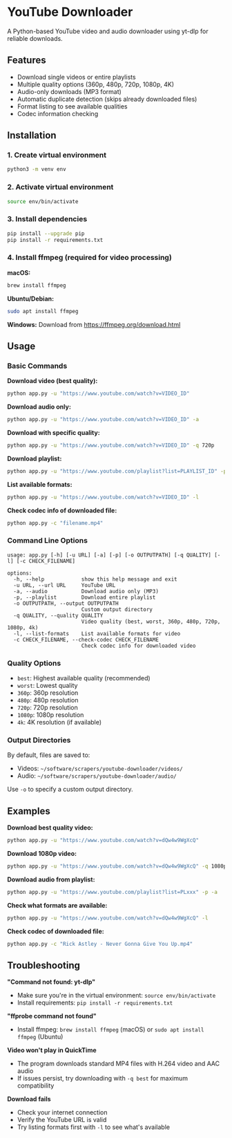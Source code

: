 # YouTube Downloader

A Python-based YouTube video and audio downloader using yt-dlp for reliable downloads.

## Features

- Download single videos or entire playlists
- Multiple quality options (360p, 480p, 720p, 1080p, 4K)
- Audio-only downloads (MP3 format)
- Automatic duplicate detection (skips already downloaded files)
- Format listing to see available qualities
- Codec information checking

## Installation

### 1. Create virtual environment
```bash
python3 -m venv env
```

### 2. Activate virtual environment
```bash
source env/bin/activate
```

### 3. Install dependencies
```bash
pip install --upgrade pip
pip install -r requirements.txt
```

### 4. Install ffmpeg (required for video processing)
**macOS:**
```bash
brew install ffmpeg
```

**Ubuntu/Debian:**
```bash
sudo apt install ffmpeg
```

**Windows:**
Download from https://ffmpeg.org/download.html

## Usage

### Basic Commands

**Download video (best quality):**
```bash
python app.py -u "https://www.youtube.com/watch?v=VIDEO_ID"
```

**Download audio only:**
```bash
python app.py -u "https://www.youtube.com/watch?v=VIDEO_ID" -a
```

**Download with specific quality:**
```bash
python app.py -u "https://www.youtube.com/watch?v=VIDEO_ID" -q 720p
```

**Download playlist:**
```bash
python app.py -u "https://www.youtube.com/playlist?list=PLAYLIST_ID" -p
```

**List available formats:**
```bash
python app.py -u "https://www.youtube.com/watch?v=VIDEO_ID" -l
```

**Check codec info of downloaded file:**
```bash
python app.py -c "filename.mp4"
```

### Command Line Options

```
usage: app.py [-h] [-u URL] [-a] [-p] [-o OUTPUTPATH] [-q QUALITY] [-l] [-c CHECK_FILENAME]

options:
  -h, --help            show this help message and exit
  -u URL, --url URL     YouTube URL
  -a, --audio           Download audio only (MP3)
  -p, --playlist        Download entire playlist
  -o OUTPUTPATH, --output OUTPUTPATH
                        Custom output directory
  -q QUALITY, --quality QUALITY
                        Video quality (best, worst, 360p, 480p, 720p, 1080p, 4k)
  -l, --list-formats    List available formats for video
  -c CHECK_FILENAME, --check-codec CHECK_FILENAME
                        Check codec info for downloaded video
```

### Quality Options

- `best`: Highest available quality (recommended)
- `worst`: Lowest quality
- `360p`: 360p resolution
- `480p`: 480p resolution  
- `720p`: 720p resolution
- `1080p`: 1080p resolution
- `4k`: 4K resolution (if available)

### Output Directories

By default, files are saved to:
- Videos: `~/software/scrapers/youtube-downloader/videos/`
- Audio: `~/software/scrapers/youtube-downloader/audio/`

Use `-o` to specify a custom output directory.

## Examples

**Download best quality video:**
```bash
python app.py -u "https://www.youtube.com/watch?v=dQw4w9WgXcQ"
```

**Download 1080p video:**
```bash
python app.py -u "https://www.youtube.com/watch?v=dQw4w9WgXcQ" -q 1080p
```

**Download audio from playlist:**
```bash
python app.py -u "https://www.youtube.com/playlist?list=PLxxx" -p -a
```

**Check what formats are available:**
```bash
python app.py -u "https://www.youtube.com/watch?v=dQw4w9WgXcQ" -l
```

**Check codec of downloaded file:**
```bash
python app.py -c "Rick Astley - Never Gonna Give You Up.mp4"
```

## Troubleshooting

**"Command not found: yt-dlp"**
- Make sure you're in the virtual environment: `source env/bin/activate`
- Install requirements: `pip install -r requirements.txt`

**"ffprobe command not found"**
- Install ffmpeg: `brew install ffmpeg` (macOS) or `sudo apt install ffmpeg` (Ubuntu)

**Video won't play in QuickTime**
- The program downloads standard MP4 files with H.264 video and AAC audio
- If issues persist, try downloading with `-q best` for maximum compatibility

**Download fails**
- Check your internet connection
- Verify the YouTube URL is valid
- Try listing formats first with `-l` to see what's available